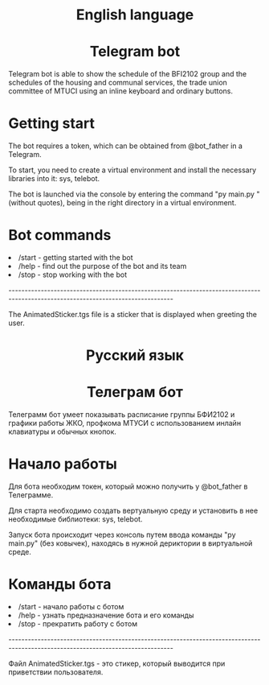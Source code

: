 <h1 align="center"><b>English language</b></h1>
<h1 align="center">Telegram bot</h1>

Telegram bot is able to show the schedule of the BFI2102 group and the schedules of the housing and communal services, the trade union committee of MTUCI using an inline keyboard and ordinary buttons.
<h1>Getting start</h1>
<p>The bot requires a token, which can be obtained from @bot_father in a Telegram.</p>
<p>To start, you need to create a virtual environment and install the necessary libraries into it: sys, telebot.</p>
<p>The bot is launched via the console by entering the command "py main.py " (without quotes), being in the right directory in a virtual environment.</p>

<h1>Bot commands</h1>
<li>/start - getting started with the bot</li>
<li>/help - find out the purpose of the bot and its team</li>
<li>/stop - stop working with the bot</li>
<p>---------------------------------------------------------------------------------------------------------------------------------</p>
<p>The AnimatedSticker.tgs file is a sticker that is displayed when greeting the user.</p>


<h1 align="center"><b>Русский язык</b></h1>
<h1 align="center">Телеграм бот</h1>

Телеграмм бот умеет показывать расписание группы БФИ2102 и графики работы ЖКО, профкома МТУСИ с использованием инлайн клавиатуры и обычных кнопок.
<h1>Начало работы</h1>
<p>Для бота необходим токен, который можно получить у @bot_father в Телеграмме.</p>
<p>Для старта необходимо создать вертуальную среду и установить в нее необходимые библиотеки: sys, telebot.</p>
<p>Запуск бота происходит через консоль путем ввода команды "py main.py" (без ковычек), находясь в нужной дериктории в виртуальной среде.</p>

<h1>Команды бота</h1>
<li>/start - начало работы с ботом</li>
<li>/help - узнать предназначение бота и его команды</li>
<li>/stop - прекратить работу с ботом</li>
<p>---------------------------------------------------------------------------------------------------------------------------------</p>
<p>Файл AnimatedSticker.tgs - это стикер, который выводится при приветствии пользователя.</p>
